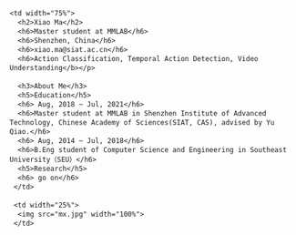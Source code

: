 
    <td width="75%">
      <h2>Xiao Ma</h2>    
      <h6>Master student at MMLAB</h6>
      <h6>Shenzhen, China</h6>
      <h6>xiao.ma@siat.ac.cn</h6>
      <h6>Action Classification, Temporal Action Detection, Video Understanding</b></p>

      <h3>About Me</h3>
      <h5>Education</h5>
      <h6> Aug, 2018 ~ Jul, 2021</h6>
      <h6>Master student at MMLAB in Shenzhen Institute of Advanced Technology, Chinese Academy of Sciences(SIAT, CAS), advised by Yu Qiao.</h6>
      <h6> Aug, 2014 ~ Jul, 2018</h6>
      <h6>B.Eng student of Computer Science and Engineering in Southeast University（SEU）</h6>
      <h5>Research</h5>
      <h6> go on</h6>
     </td>
    
     <td width="25%">
      <img src="mx.jpg" width="100%">      
     </td>



